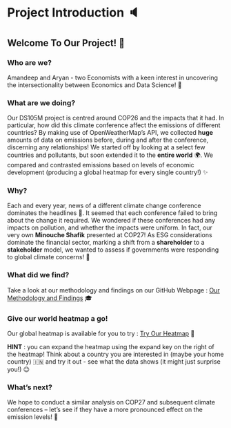 # __Project Introduction__ :speaker:

## __Welcome To Our Project!__ :wave:

### __Who are we?__
Amandeep and Aryan - two Economists with a keen interest in uncovering the intersectionality between Economics and Data Science! :muscle:

### __What are we doing?__

Our DS105M project is centred around COP26 and the impacts that it had. In particular, how did this climate conference affect the emissions of different countries? By making use of OpenWeatherMap’s API, we collected __huge__ amounts of data on emissions before, during and after the conference, discerning any relationships! We started off by looking at a select few countries and pollutants, but soon extended it to the __entire world__ :earth_africa:. We compared and contrasted emissions based on levels of economic development (producing a global heatmap for every single country!) :sparkles:

### __Why?__

Each and every year, news of a different climate change conference dominates the headlines :seedling:. It seemed that each conference failed to bring about the change it required. We wondered if these conferences had any impacts on pollution, and whether the impacts were uniform. In fact, our very own __Minouche Shafik__ presented at COP27! As ESG considerations dominate the financial sector, marking a shift from a __shareholder__ to a __stakeholder__ model, we wanted to assess if governments were responding to global climate concerns! :evergreen_tree:

### __What did we find?__

Take a look at our methodology and findings on our GitHub Webpage : [Our Methodology and Findings](https://amandeepn.github.io/COP26-Analysis/) :mortar_board:

### __Give our world heatmap a go!__

Our global heatmap is available for you to try : [Try Our Heatmap](https://amandeepn-cop26-analysis-app-05i6n6.streamlit.app) :raised_hands:

 __HINT__ : you can expand the heatmap using the expand key on the right of the heatmap! Think about a country you are interested in (maybe your home country) :india: and try it out - see what the data shows (it might just surprise you!) :wink:

### __What’s next?__

We hope to conduct a similar analysis on COP27 and subsequent climate conferences – let’s see if they have a more pronounced effect on the emission levels! :thinking:












